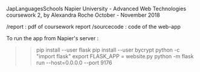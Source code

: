 JapLanguagesSchools
Napier University - Advanced Web Technologies coursework 2, by Alexandra Roche
October - November 2018

/report : pdf of coursework report
/sourcecode : code of the web-app

To run the app from Napier's server :
>> pip install --user flask
>> pip install --user bycrypt
>> python -c "import flask"
>> export FLASK_APP = website.py
>> python -m flask run --host=0.0.0.0 --port 9176
